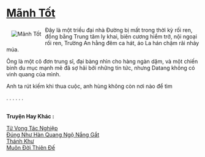 <a href="https://truyenwiki.net/manh-tot.35103/" title="Mãnh Tốt"><h1>Mãnh Tốt</h1></a><div style="display:table"><img align="right" style="float: left; padding: 10px;" src="https://truyenwiki.net/a/img/str/src/35103.jpg" alt="Mãnh Tốt">Đây là một triều đại nhà Đường bị mất trong thời kỳ rối ren, đồng bằng Trung tâm ly khai, biên cương hiểm trở, nội ngoại rối ren, Trường An hằng đêm ca hát, áo La hán chậm rãi nhảy múa.<p></p> Ông là một cô đơn trung sĩ, đại bàng nhìn cho hàng ngàn dặm, và một chiến binh du mục mạnh mẽ đã sợ hãi bởi những tin tức, nhưng Datang không có vinh quang của mình.<p></p> Anh ta rút kiếm khi thua cuộc, anh hùng không còn nơi nào để tìm<p></p> . . . . . .</div><p><br><b>Truyện Hay Khác :</b></p><a href="https://truyenwiki.net/tu-vong-tac-nghiep.36503/" alt="Tử Vong Tác Nghiệp">Tử Vong Tác Nghiệp</a><br/><a href="https://sangtacviet.wordpress.com/2020/10/22/dung-nhu-han-quang-ngo-nang-gat/" alt="Đúng Như Hàn Quang Ngộ Nắng Gắt">Đúng Như Hàn Quang Ngộ Nắng Gắt</a><br/><a href="https://github.com/nownovels/topcv/tree/master/truyenhay/35274" alt="Thánh Khư">Thánh Khư</a><br/><a href="https://github.com/nownovels/topcv/tree/master/truyenhay/37072" alt="Muôn Đời Thiên Đế">Muôn Đời Thiên Đế</a><br/>